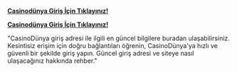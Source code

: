 
[**Casinodünya Giriş İçin Tıklayınız!**](https://bit.ly/casinodunya)

[**Casinodünya Giriş İçin Tıklayınız!**](https://bit.ly/casinodunya)

"CasinoDünya giriş adresi ile ilgili en güncel bilgilere buradan ulaşabilirsiniz. Kesintisiz erişim için doğru bağlantıları öğrenin, CasinoDünya'ya hızlı ve güvenli bir şekilde giriş yapın. Güncel giriş adresi ve siteye nasıl ulaşacağınız hakkında rehber."








